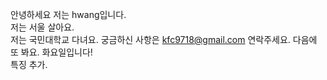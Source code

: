 안녕하세요 저는 hwang입니다.  
저는 서울 살아요.  
저는 국민대학교 다녀요. 
궁금하신 사항은 kfc9718@gmail.com 연락주세요.
다음에 또 봐요. 화요일입니다!   
특징 추가.